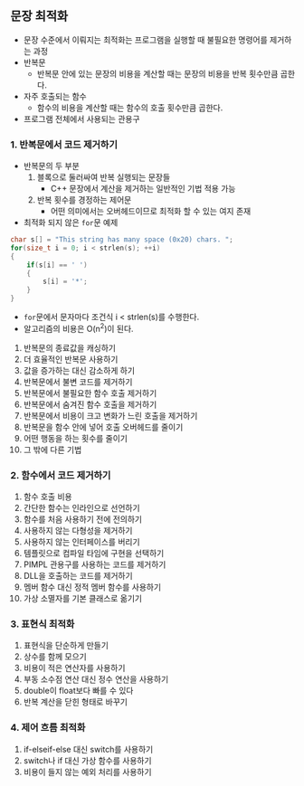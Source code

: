 ## 문장 최적화
- 문장 수준에서 이뤄지는 최적화는 프로그램을 실행할 때 불필요한 명령어를 제거하는 과정
- 반복문
    - 반복문 안에 있는 문장의 비용을 계산할 때는 문장의 비용을 반복 횟수만큼 곱한다.
- 자주 호출되는 함수
    - 함수의 비용을 계산할 때는 함수의 호출 횟수만큼 곱한다.
- 프로그램 전체에서 사용되는 관용구

### 1. 반복문에서 코드 제거하기
- 반복문의 두 부분
    1. 블록으로 둘러싸여 반복 실행되는 문장들
        - C++ 문장에서 계산을 제거하는 일반적인 기법 적용 가능
    2. 반복 횟수를 경정하는 제어문
        - 어떤 의미에서는 오버헤드이므로 최적화 할 수 있는 여지 존재
- 최적화 되지 않은 `for`문 예제
```cpp
char s[] = "This string has many space (0x20) chars. ";
for(size_t i = 0; i < strlen(s); ++i)
{
    if(s[i] == ' ')
    {
        s[i] = '*';
    }
}
```
- `for`문에서 문자마다 조건식 i < strlen(s)를 수행한다.
- 알고리즘의 비용은 O(n<sup>2</sup>)이 된다.

1. 반복문의 종료값을 캐싱하기
2. 더 효율적인 반복문 사용하기
3. 값을 증가하는 대신 감소하게 하기
4. 반복문에서 불변 코드를 제거하기
5. 반복문에서 불필요한 함수 호출 제거하기
6. 반복문에서 숨겨진 함수 호출을 제거하기
7. 반복문에서 비용이 크고 변화가 느린 호출을 제거하기
8. 반복문을 함수 안에 넣어 호출 오버헤드를 줄이기
9. 어떤 행동을 하는 횟수를 줄이기
10. 그 밖에 다른 기법

### 2. 함수에서 코드 제거하기
1. 함수 호출 비용
2. 간단한 함수는 인라인으로 선언하기
3. 함수를 처음 사용하기 전에 전의하기
4. 사용하지 않는 다형성을 제거하기
5. 사용하지 않는 인터페이스를 버리기
6. 템플릿으로 컴파일 타임에 구현을 선택하기
7. PIMPL 관용구를 사용하는 코드를 제거하기
8. DLL을 호출하는 코드를 제거하기
9. 멤버 함수 대신 정적 멤버 함수를 사용하기
10. 가상 소멸자를 기본 클래스로 옮기기

### 3. 표현식 최적화
1. 표현식을 단순하게 만들기
2. 상수를 함께 모으기
3. 비용이 적은 연산자를 사용하기
4. 부동 소수점 연산 대신 정수 연산을 사용하기
5. double이 float보다 빠를 수 있다
6. 반복 계산을 닫힌 형태로 바꾸기

### 4. 제어 흐름 최적화
1. if-elseif-else 대신 switch를 사용하기
2. switch나 if 대신 가상 함수를 사용하기
3. 비용이 들지 않는 예외 처리를 사용하기
